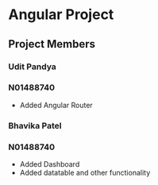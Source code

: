 # Angular Project

## Project Members
### Udit Pandya
### N01488740
- Added Angular Router

### Bhavika Patel
### N01488740
- Added Dashboard
- Added datatable and other functionality